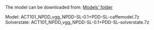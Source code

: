 The model can be downloaded from: [Models' folder](https://drive.google.com/open?id=1Amp9jJSu32tZ_DHe_ljziGzC-fE42Pfg)

Model: ACT101_NPDD_vgg_NPDD-SL-0.1+PDD-SL-caffemodel.7z<br>
Solverstate: ACT101_NPDD_vgg_NPDD-SL-0.1+PDD-SL-solverstate.7z
